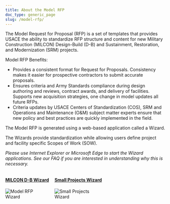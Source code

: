 ```yaml
---
title: About the Model RFP
doc_type: generic_page
slug: /model-rfp/
---
```


The Model Request for Proposal (RFP) is a set of templates that provides USACE the ability to standardize RFP structure and content for new Military Construction (MILCON) Design-Build (D-B) and Sustainment, Restoration, and Modernization (SRM) projects.

Model RFP Benefits:

- Provides a consistent format for Request for Proposals.
  Consistency makes it easier for prospective contractors to submit accurate proposals.
- Ensures criteria and Army Standards compliance during design authoring and reviews, contract awards, and delivery of facilities.
  Supports new acquisition strategies, one change in model updates all future RFPs.
- Criteria updates by USACE Centers of Standardization (COS), SRM and Operations and Maintenance (O&M) subject matter experts ensure that new policy and best practices are quickly implemented in the field.

The Model RFP is generated using a web-based application called a Wizard.

The Wizards provide standardization while allowing users define project and facility specific Scopes of Work (SOW).

*Please use Internet Explorer or Microsoft Edge to start the Wizard applications. See our FAQ if you are interested in understanding why this is necessary.*

<div style="width: 100%">
    <div style="width: 30%; display: inline-block">
        <a href="https://rfpwizard.mrsi.erdc.dren.mil/wizards/mbpw/Client/MTApp.application">
            <h4>MILCON D-B Wizard</h4>
            <div style="width: 128px; display: inline-block">
            <img src="./mbp-wizard-256x256.png" alt="Model RFP Wizard"/>
            </div>
        </a>
    </div>
    <div style="width: 30%; display: inline-block">
        <a href="https://rfpwizard.mrsi.erdc.dren.mil/wizards/srmw/Client/CirceApp.application">
            <h4>Small Projects Wizard</h4>
            <div style="width: 128px; display: inline-block">
            <img src="./srm-wizard-256x256.png" alt="Small Projects Wizard"/>
            </div>
        </a>
    </div>
</div>
